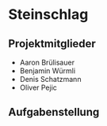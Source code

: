 # Steinschlag

## Projektmitglieder

- Aaron Brülisauer
- Benjamin Würmli
- Denis Schatzmann
- Oliver Pejic

## Aufgabenstellung

